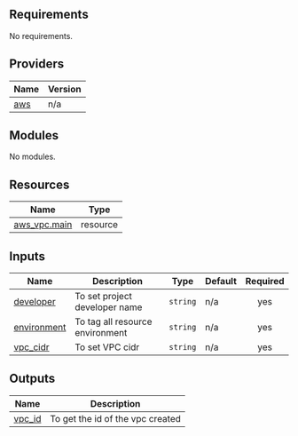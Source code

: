 ## Requirements

No requirements.

## Providers

| Name | Version |
|------|---------|
| <a name="provider_aws"></a> [aws](#provider\_aws) | n/a |

## Modules

No modules.

## Resources

| Name | Type |
|------|------|
| [aws_vpc.main](https://registry.terraform.io/providers/hashicorp/aws/latest/docs/resources/vpc) | resource |

## Inputs

| Name | Description | Type | Default | Required |
|------|-------------|------|---------|:--------:|
| <a name="input_developer"></a> [developer](#input\_developer) | To set project developer name | `string` | n/a | yes |
| <a name="input_environment"></a> [environment](#input\_environment) | To tag all resource environment | `string` | n/a | yes |
| <a name="input_vpc_cidr"></a> [vpc\_cidr](#input\_vpc\_cidr) | To set VPC cidr | `string` | n/a | yes |

## Outputs

| Name | Description |
|------|-------------|
| <a name="output_vpc_id"></a> [vpc\_id](#output\_vpc\_id) | To get the id of the vpc created |
